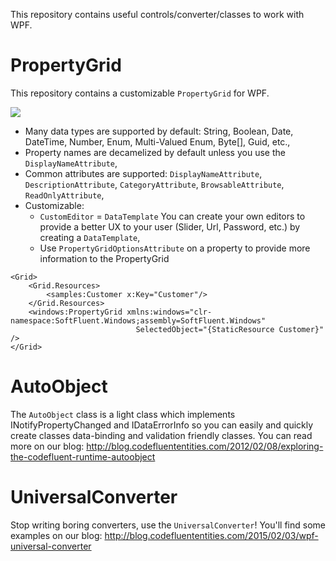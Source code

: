 This repository contains useful controls/converter/classes to work with WPF.

# PropertyGrid

This repository contains a customizable `PropertyGrid` for WPF. 

![](https://github.com/SoftFluent/SoftFluent.Windows/wiki/Getting-Started-Result.png)

- Many data types are supported by default: String, Boolean, Date, DateTime, Number, Enum, Multi-Valued Enum, Byte[], Guid, etc.,
- Property names are decamelized by default unless you use the `DisplayNameAttribute`,
- Common attributes are supported: `DisplayNameAttribute`, `DescriptionAttribute`, `CategoryAttribute`, `BrowsableAttribute`, `ReadOnlyAttribute`,
- Customizable: 
    - `CustomEditor` = `DataTemplate` You can create your own editors to provide a better UX to your user (Slider, Url, Password, etc.) by creating a `DataTemplate`,
    - Use `PropertyGridOptionsAttribute` on a property to provide more information to the PropertyGrid

````xaml
<Grid>
    <Grid.Resources>
        <samples:Customer x:Key="Customer"/>
    </Grid.Resources>
    <windows:PropertyGrid xmlns:windows="clr-namespace:SoftFluent.Windows;assembly=SoftFluent.Windows" 
                            SelectedObject="{StaticResource Customer}" />
</Grid>
````

# AutoObject

The `AutoObject` class is a light class which implements INotifyPropertyChanged and IDataErrorInfo so you can easily and quickly create classes data-binding and validation friendly classes. You can read more on our blog: <http://blog.codefluententities.com/2012/02/08/exploring-the-codefluent-runtime-autoobject>

# UniversalConverter

Stop writing boring converters, use the `UniversalConverter`! You'll find some examples on our blog: <http://blog.codefluententities.com/2015/02/03/wpf-universal-converter>
